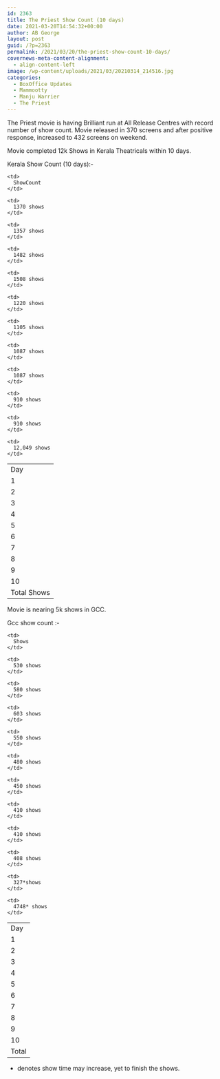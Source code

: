 ```yaml
---
id: 2363
title: The Priest Show Count (10 days)
date: 2021-03-20T14:54:32+00:00
author: AB George
layout: post
guid: /?p=2363
permalink: /2021/03/20/the-priest-show-count-10-days/
covernews-meta-content-alignment:
  - align-content-left
image: /wp-content/uploads/2021/03/20210314_214516.jpg
categories:
  - BoxOffice Updates
  - Mammootty
  - Manju Warrier
  - The Priest
---
```

 

The Priest movie is having Brilliant run at All Release Centres with record number of show count. Movie released in 370 screens and after positive response, increased to 432 screens on weekend. 

Movie completed 12k Shows in Kerala Theatricals within 10 days.

Kerala Show Count (10 days):- 

<table>
  <tr>
    <td>
      Day
    </td>
    
    <td>
      ShowCount
    </td>
  </tr>
  
  <tr>
    <td>
      1
    </td>
    
    <td>
      1370 shows
    </td>
  </tr>
  
  <tr>
    <td>
      2
    </td>
    
    <td>
      1357 shows
    </td>
  </tr>
  
  <tr>
    <td>
      3
    </td>
    
    <td>
      1482 shows
    </td>
  </tr>
  
  <tr>
    <td>
      4
    </td>
    
    <td>
      1508 shows
    </td>
  </tr>
  
  <tr>
    <td>
      5
    </td>
    
    <td>
      1220 shows
    </td>
  </tr>
  
  <tr>
    <td>
      6
    </td>
    
    <td>
      1105 shows
    </td>
  </tr>
  
  <tr>
    <td>
      7
    </td>
    
    <td>
      1087 shows
    </td>
  </tr>
  
  <tr>
    <td>
      8
    </td>
    
    <td>
      1087 shows
    </td>
  </tr>
  
  <tr>
    <td>
      9
    </td>
    
    <td>
      910 shows
    </td>
  </tr>
  
  <tr>
    <td>
      10
    </td>
    
    <td>
      910 shows
    </td>
  </tr>
  
  <tr>
    <td>
      Total Shows
    </td>
    
    <td>
      12,049 shows
    </td>
  </tr>
</table> 

Movie is nearing 5k shows in GCC.

Gcc show count :- 

<table>
  <tr>
    <td>
      Day
    </td>
    
    <td>
      Shows
    </td>
  </tr>
  
  <tr>
    <td>
      1
    </td>
    
    <td>
      530 shows
    </td>
  </tr>
  
  <tr>
    <td>
      2
    </td>
    
    <td>
      580 shows
    </td>
  </tr>
  
  <tr>
    <td>
      3
    </td>
    
    <td>
      603 shows
    </td>
  </tr>
  
  <tr>
    <td>
      4
    </td>
    
    <td>
      550 shows
    </td>
  </tr>
  
  <tr>
    <td>
      5
    </td>
    
    <td>
      480 shows
    </td>
  </tr>
  
  <tr>
    <td>
      6
    </td>
    
    <td>
      450 shows
    </td>
  </tr>
  
  <tr>
    <td>
      7
    </td>
    
    <td>
      410 shows
    </td>
  </tr>
  
  <tr>
    <td>
      8
    </td>
    
    <td>
      410 shows
    </td>
  </tr>
  
  <tr>
    <td>
      9
    </td>
    
    <td>
      408 shows
    </td>
  </tr>
  
  <tr>
    <td>
      10
    </td>
    
    <td>
      327*shows
    </td>
  </tr>
  
  <tr>
    <td>
      Total
    </td>
    
    <td>
      4748* shows
    </td>
  </tr>
</table> 

* denotes show time may increase, yet to finish the shows.